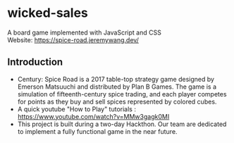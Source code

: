 # wicked-sales

A board game implemented with JavaScript and CSS</br>
Website: https://spice-road.jeremywang.dev/

## Introduction

- Century: Spice Road is a 2017 table-top strategy game designed by Emerson Matsuuchi and distributed by Plan B Games. The game is a simulation of fifteenth-century spice trading, and each player competes for points as they buy and sell spices represented by colored cubes.
- A quick youtube "How to Play" tutorials : https://www.youtube.com/watch?v=MMw3gagk0MI
- This project is built during a two-day Hackthon. Our team are dedicated to implement a        fully functional game in the near future.



